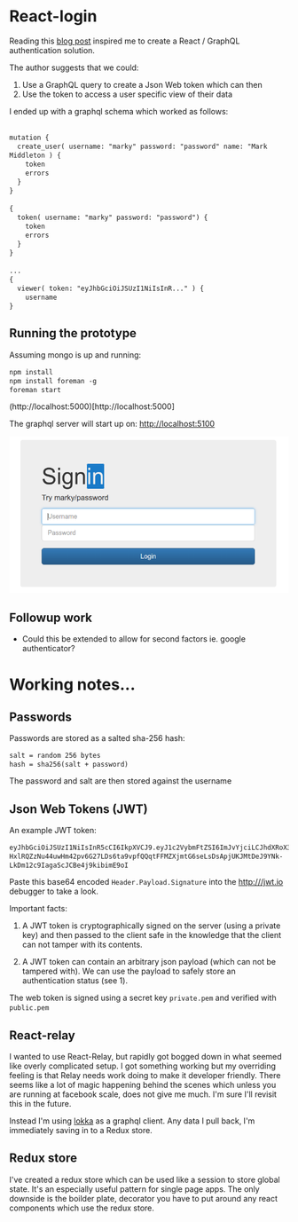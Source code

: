 # React-login

Reading this [blog post](https://medium.com/the-graphqlhub/graphql-and-authentication-b73aed34bbeb) inspired me to
create a React / GraphQL authentication solution.

The author suggests that we could:
 1) Use a GraphQL query to create a Json Web token which can then
 2) Use the token to access a user specific view of their data


I ended up with a graphql schema which worked as follows:    
 

```

mutation {
  create_user( username: "marky" password: "password" name: "Mark Middleton ) {
    token
    errors
  }
}

{
  token( username: "marky" password: "password") {
    token
    errors
  }
}

...
{
  viewer( token: "eyJhbGciOiJSUzI1NiIsInR..." ) {
    username   
}

```



## Running the prototype

Assuming mongo is up and running:

```
npm install
npm install foreman -g
foreman start
```

(http://localhost:5000)[http://localhost:5000]


The graphql server will start up on: [http://localhost:5100](http://localhost:5100)


<img src="https://raw.githubusercontent.com/coder36/react-login/master/docs/images/signin.png"/>

## Followup work

* Could this be extended to allow for second factors ie. google authenticator?



# Working notes...

## Passwords

Passwords are stored as a salted sha-256 hash:
``` 
salt = random 256 bytes  
hash = sha256(salt + password)
```  
The password and salt are then stored against the username
  
  

## Json Web Tokens (JWT)

An example JWT token:
```
eyJhbGciOiJSUzI1NiIsInR5cCI6IkpXVCJ9.eyJ1c2VybmFtZSI6ImJvYjciLCJhdXRoX3Bhc3NlZCI6WyJwYXNzd29yZCJdLCJhdXRoZW50aWNhdGVkIjpmYWxzZSwiaWF0IjoxNDc0NDc2MTYxfQ.XThJKOHRG5FNOWxppFSmxy3K_UsCilpmBg6iYuAv6G8LymoxDrg1Uk3cOPKAcC0CnX15flU-HxlRQZzNu44uwHm42pv6G27LDs6ta9vpfQQqtFFMZXjmtG6seLsDsApjUKJMtDeJ9YNk-LkDm12c9IagaScJCBe4j9kibimE9oI
```
Paste this base64 encoded `Header.Payload.Signature` into the [http:///jwt.io](http:///jwt.io) debugger to take a look.

Important facts:
 
1) A JWT token is cryptographically signed on the server (using a private key) and then passed to the 
client safe in the knowledge that the client can not tamper with its contents.

2) A JWT token can contain an arbitrary json payload (which can not be tampered with).  We can use the payload to safely store an 
  authentication status (see 1).

The web token is signed using a secret key `private.pem` and verified with `public.pem`


## React-relay

I wanted to use React-Relay, but rapidly got bogged down in what seemed like overly complicated setup.  I got something working 
but my overriding feeling is that Relay needs work doing to make it developer friendly.  There seems like a lot of
magic happening behind the scenes which unless you are running at facebook scale, does not give me much.  I'm sure I'll revisit 
this in the future.

Instead I'm using [lokka](https://github.com/kadirahq/lokka) as a graphql client.  Any data I pull back, I'm immediately saving in to a 
  Redux store.


## Redux store

I've created a redux store which can be used like a session to store global state.  It's an especially useful pattern for single page 
apps.  The only downside is the boilder plate, decorator you have to put around any react components which use the redux store.
